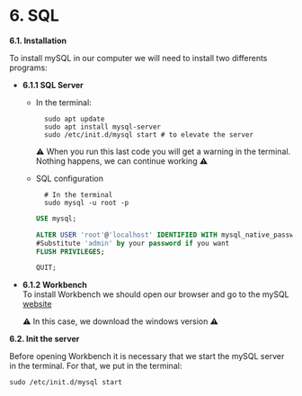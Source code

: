 # 6. SQL

**6.1. Installation**

To install mySQL in our computer we will need to install two differents programs: 

- **6.1.1 SQL Server**  

    - In the terminal: 

            sudo apt update 
            sudo apt install mysql-server
            sudo /etc/init.d/mysql start # to elevate the server
    
        ⚠️ When you run this last code you will get a warning in the terminal. Nothing happens, we can continue working ⚠️ 
    - SQL configuration

            # In the terminal
            sudo mysql -u root -p

        ```SQL
        USE mysql; 

        ALTER USER 'root'@'localhost' IDENTIFIED WITH mysql_native_password BY 'admin';
        #Substitute 'admin' by your password if you want
        FLUSH PRIVILEGES; 
        
        QUIT;
        ```

- **6.1.2 Workbench**   
    To install Workbench we should open our browser and go to the mySQL [website](https://dev.mysql.com/downloads/workbench/)

    ⚠️ In this case, we download the windows version ⚠️

**6.2. Init the server**

Before opening Workbench it is necessary that we start the mySQL server in the terminal. For that, we put in the terminal:

    sudo /etc/init.d/mysql start